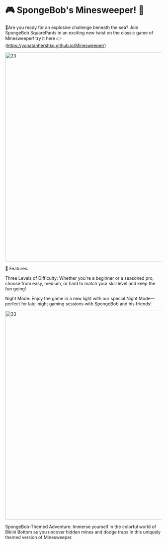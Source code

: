 <h1>🎮 SpongeBob's Minesweeper! 🌊</h1>

🐬Are you ready for an explosive challenge beneath the sea? Join SpongeBob SquarePants in an exciting new twist on the classic game of Minesweeper!
try it here 👉(https://yonatanhershko.github.io/Minesweeper/)

<img width="669" alt="23" src="https://github.com/user-attachments/assets/ba460642-bbe1-4d73-b7ea-d35b0fbbad52">

🌟 Features:

Three Levels of Difficulty: Whether you're a beginner or a seasoned pro, choose from easy, medium, or hard to match your skill level and keep the fun going!

Night Mode: Enjoy the game in a new light with our special Night Mode—perfect for late-night gaming sessions with SpongeBob and his friends!

<img width="669" alt="33" src="https://github.com/user-attachments/assets/3e354457-94fd-44dd-a396-f94160e20046">

SpongeBob-Themed Adventure: Immerse yourself in the colorful world of Bikini Bottom as you uncover hidden mines and dodge traps in this uniquely themed version of Minesweeper.








